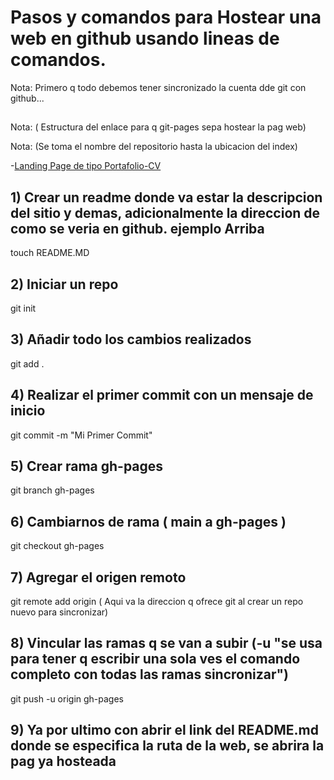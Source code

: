 # Pasos y comandos para Hostear una web en github usando lineas de comandos.

Nota: Primero q todo debemos tener sincronizado la cuenta dde git con github... 

## 

Nota: ( Estructura del enlace para q git-pages sepa hostear la pag web)

Nota: (Se toma el nombre del repositorio hasta la ubicacion del index)

-[Landing Page de tipo Portafolio-CV](https://maykdev97.github.io/Portafolio-CV)

## 1) Crear un readme donde va estar la descripcion del sitio y demas, adicionalmente la direccion de como se veria en github. ejemplo Arriba 

touch README.MD

## 2) Iniciar un repo

git init

## 3) Añadir todo los cambios realizados

git add .

## 4) Realizar el primer commit con un mensaje de inicio

git commit -m "Mi Primer Commit"

## 5) Crear rama gh-pages

git branch gh-pages

## 6) Cambiarnos de rama ( main a gh-pages )

git checkout gh-pages

## 7) Agregar el origen remoto

git remote add origin ( Aqui va la direccion q ofrece git al crear un repo nuevo para sincronizar)

## 8) Vincular las ramas q se van a subir (-u "se usa para tener q escribir una sola ves el comando completo con todas las ramas sincronizar")

git push -u origin gh-pages

## 9) Ya por ultimo con abrir el link del README.md donde se especifica la ruta de la web, se abrira la pag ya hosteada